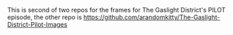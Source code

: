 This is second of two repos for the frames for The Gaslight District's PILOT episode, the other repo is https://github.com/arandomkitty/The-Gaslight-District-Pilot-Images
